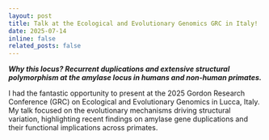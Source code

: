 ```yaml
---
layout: post
title: Talk at the Ecological and Evolutionary Genomics GRC in Italy!
date: 2025-07-14
inline: false
related_posts: false
---
```


***Why this locus? Recurrent duplications and extensive structural polymorphism at the amylase locus in humans and non-human primates.***

I had the fantastic opportunity to present at the 2025 Gordon Research Conference (GRC) on Ecological and Evolutionary Genomics in Lucca, Italy.  
My talk focused on the evolutionary mechanisms driving structural variation, highlighting recent findings on amylase gene duplications and their functional implications across primates.